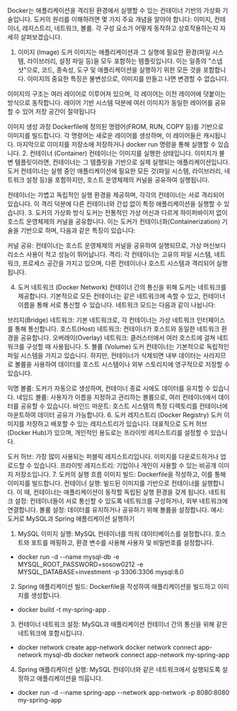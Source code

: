 Docker는 애플리케이션을 격리된 환경에서 실행할 수 있는 컨테이너 기반의 가상화 기술입니다. 도커의 원리를 이해하려면 몇 가지 주요 개념을 알아야 합니다: 이미지, 컨테이너, 레지스트리, 네트워크, 볼륨. 각 구성 요소가 어떻게 동작하고 상호작용하는지 자세히 살펴보겠습니다.

1. 이미지 (Image)
   도커 이미지는 애플리케이션과 그 실행에 필요한 환경(파일 시스템, 라이브러리, 설정 파일 등)을 모두 포함하는 템플릿입니다. 이는 일종의 "스냅샷"으로, 코드, 종속성, 도구 및 애플리케이션을 실행하기 위한 모든 것을 포함합니다. 이미지의 중요한 특징은 불변성으로, 이미지를 만들고 나면 변경할 수 없습니다.

이미지의 구조는 여러 레이어로 이루어져 있으며, 각 레이어는 이전 레이어에 덧붙이는 방식으로 동작합니다. 레이어 기반 시스템 덕분에 여러 이미지가 동일한 레이어를 공유할 수 있어 저장 공간이 절약됩니다

이미지 생성 과정
Dockerfile에 정의된 명령어(FROM, RUN, COPY 등)를 기반으로 이미지를 빌드합니다.
각 명령어는 새로운 레이어를 생성하며, 이 레이어들은 캐시됩니다.
마지막으로 이미지를 저장소에 저장하거나 docker run 명령을 통해 실행할 수 있습니다.
2. 컨테이너 (Container)
   컨테이너는 이미지를 실행한 상태입니다. 이미지가 불변 템플릿이라면, 컨테이너는 그 템플릿을 기반으로 실제 실행되는 애플리케이션입니다. 도커 컨테이너는 실행 중인 애플리케이션에 필요한 모든 것(파일 시스템, 라이브러리, 네트워크 설정 등)을 포함하지만, 호스트 운영체제의 커널을 공유하여 실행됩니다.

컨테이너는 가볍고 독립적인 실행 환경을 제공하며, 각각의 컨테이너는 서로 격리되어 있습니다. 이 격리 덕분에 다른 컨테이너와 간섭 없이 특정 애플리케이션을 실행할 수 있습니다.
3. 도커의 가상화 방식
   도커는 전통적인 가상 머신과 다르게 하이퍼바이저 없이 호스트 운영체제의 커널을 공유합니다. 이는 도커가 컨테이너화(Containerization) 기술을 기반으로 하며, 다음과 같은 특징이 있습니다:

커널 공유: 컨테이너는 호스트 운영체제의 커널을 공유하여 실행되므로, 가상 머신보다 리소스 사용이 적고 성능이 뛰어납니다.
격리: 각 컨테이너는 고유의 파일 시스템, 네트워크, 프로세스 공간을 가지고 있으며, 다른 컨테이너나 호스트 시스템과 격리되어 실행됩니다.

4. 도커 네트워크 (Docker Network)
   컨테이너 간의 통신을 위해 도커는 네트워크를 제공합니다. 기본적으로 모든 컨테이너는 같은 네트워크에 속할 수 있고, 컨테이너 이름을 통해 서로 통신할 수 있습니다. 네트워크 모드는 다음과 같이 나뉩니다:

브리지(Bridge) 네트워크: 기본 네트워크로, 각 컨테이너는 가상 네트워크 인터페이스를 통해 통신합니다.
호스트(Host) 네트워크: 컨테이너가 호스트와 동일한 네트워크 환경을 공유합니다.
오버레이(Overlay) 네트워크: 클러스터에서 여러 호스트에 걸쳐 네트워크를 구성할 때 사용됩니다.
5. 볼륨 (Volume)
   도커 컨테이너는 기본적으로 독립적인 파일 시스템을 가지고 있습니다. 하지만, 컨테이너가 삭제되면 내부 데이터는 사라지므로 볼륨을 사용하여 데이터를 호스트 시스템이나 외부 스토리지에 영구적으로 저장할 수 있습니다.

익명 볼륨: 도커가 자동으로 생성하며, 컨테이너 종료 시에도 데이터를 유지할 수 있습니다.
네임드 볼륨: 사용자가 이름을 지정하고 관리하는 볼륨으로, 여러 컨테이너에서 데이터를 공유할 수 있습니다.
바인드 마운트: 호스트 시스템의 특정 디렉토리를 컨테이너에 마운트하여 데이터 공유가 가능합니다.
6. 도커 레지스트리 (Docker Registry)
   도커 이미지를 저장하고 배포할 수 있는 레지스트리가 있습니다. 대표적으로 도커 허브(Docker Hub)가 있으며, 개인적인 용도로는 프라이빗 레지스트리를 설정할 수 있습니다.

도커 허브: 가장 많이 사용되는 퍼블릭 레지스트리입니다. 이미지를 다운로드하거나 업로드할 수 있습니다.
프라이빗 레지스트리: 기업이나 개인이 사용할 수 있는 비공개 이미지 저장소입니다.
7. 도커의 실행 흐름
   이미지 빌드: Dockerfile을 작성하고, 이를 통해 이미지를 빌드합니다.
   컨테이너 실행: 빌드된 이미지를 기반으로 컨테이너를 실행합니다. 이 때, 컨테이너는 애플리케이션이 동작할 독립된 실행 환경을 갖게 됩니다.
   네트워크 설정: 컨테이너들이 서로 통신할 수 있도록 네트워크를 구성하거나, 외부 네트워크에 연결합니다.
   볼륨 설정: 데이터를 유지하거나 공유하기 위해 볼륨을 설정합니다.
   예시: 도커로 MySQL과 Spring 애플리케이션 실행하기

1.  MySQL 이미지 실행: MySQL 컨테이너를 띄워 데이터베이스를 설정합니다. 호스트와 포트를 매핑하고, 환경 변수를 사용해 사용자 및 비밀번호를 설정합니다.
- docker run -d --name mysql-db -e MYSQL_ROOT_PASSWORD=sosow0212 -e MYSQL_DATABASE=investment -p 3306:3306 mysql:8.0
2. Spring 애플리케이션 빌드: Dockerfile을 작성하여 애플리케이션을 빌드하고 이미지를 생성합니다.
- docker build -t my-spring-app .
3. 컨테이너 네트워크 설정: MySQL과 애플리케이션 컨테이너 간의 통신을 위해 같은 네트워크에 포함시킵니다.
 - docker network create app-network
   docker network connect app-network mysql-db
   docker network connect app-network my-spring-app


4. Spring 애플리케이션 실행: MySQL 컨테이너와 같은 네트워크에서 실행되도록 설정하고 애플리케이션을 띄웁니다.
 - docker run -d --name spring-app --network app-network -p 8080:8080 my-spring-app

